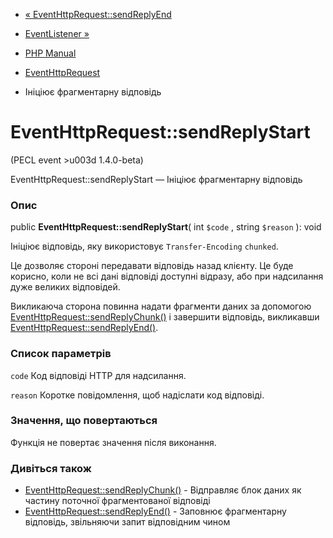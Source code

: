 - [«
EventHttpRequest::sendReplyEnd](eventhttprequest.sendreplyend.md)
- [EventListener »](class.eventlistener.md)

- [PHP Manual](index.md)
- [EventHttpRequest](class.eventhttprequest.md)
- Ініціює фрагментарну відповідь

# EventHttpRequest::sendReplyStart

(PECL event \>u003d 1.4.0-beta)

EventHttpRequest::sendReplyStart — Ініціює фрагментарну відповідь

### Опис

public **EventHttpRequest::sendReplyStart**( int `$code` , string
`$reason` ): void

Ініціює відповідь, яку використовує `Transfer-Encoding` `chunked`.

Це дозволяє стороні передавати відповідь назад клієнту. Це
буде корисно, коли не всі дані відповіді доступні відразу, або при
надсилання дуже великих відповідей.

Викликаюча сторона повинна надати фрагменти даних за допомогою
[EventHttpRequest::sendReplyChunk()](eventhttprequest.sendreplychunk.md)
і завершити відповідь, викликавши
[EventHttpRequest::sendReplyEnd()](eventhttprequest.sendreplyend.md).

### Список параметрів

`code`
Код відповіді HTTP для надсилання.

`reason`
Коротке повідомлення, щоб надіслати код відповіді.

### Значення, що повертаються

Функція не повертає значення після виконання.

### Дивіться також

- [EventHttpRequest::sendReplyChunk()](eventhttprequest.sendreplychunk.md) -
Відправляє блок даних як частину поточної фрагментованої відповіді
- [EventHttpRequest::sendReplyEnd()](eventhttprequest.sendreplyend.md) -
Заповнює фрагментарну відповідь, звільняючи запит відповідним
чином
